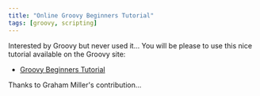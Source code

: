 ```yaml
---
title: "Online Groovy Beginners Tutorial"
tags: [groovy, scripting]
---
```

Interested by Groovy but never used it... You will be please to use this nice tutorial available on the Groovy site:
* [Groovy Beginners Tutorial](http://groovy.codehaus.org/Beginners+Tutorial)

Thanks to Graham Miller's contribution...
